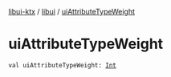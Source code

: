 [libui-ktx](../index.md) / [libui](index.md) / [uiAttributeTypeWeight](./ui-attribute-type-weight.md)

# uiAttributeTypeWeight

`val uiAttributeTypeWeight: `[`Int`](https://kotlinlang.org/api/latest/jvm/stdlib/kotlin/-int/index.html)